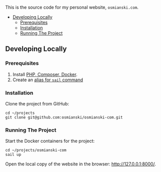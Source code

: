 This is the source code for my personal website, `osmianski.com`.

* [Developing Locally](#developing-locally)
    * [Prerequisites](#prerequisites)
    * [Installation](#installation)
    * [Running The Project](#running-the-project) 

## Developing Locally

### Prerequisites

1. Install [PHP, Composer, Docker](https://laravel.com/docs/9.x). 
2. Create an [alias for `sail` command](https://laravel.com/docs/9.x/sail#configuring-a-shell-alias)

### Installation

Clone the project from GitHub:

```shell
cd ~/projects
git clone git@github.com:osmianski/osmianski-com.git
```

### Running The Project
   
Start the Docker containers for the project:

```shell
cd ~/projects/osmianski-com
sail up
```

Open the local copy of the website in the browser: <http://127.0.0.1:8000/>. 
